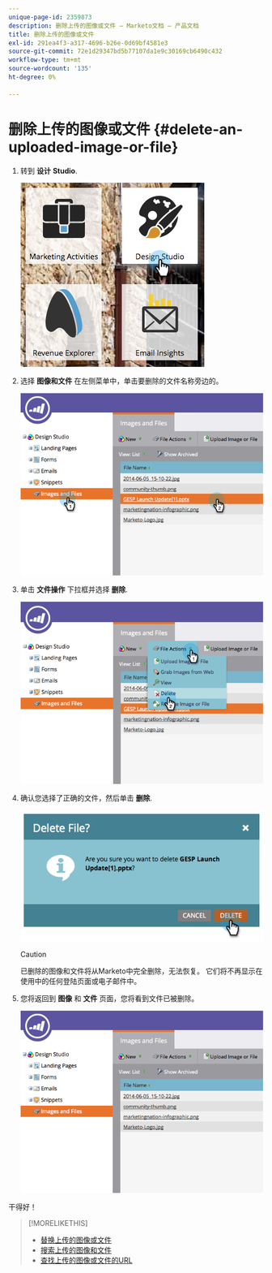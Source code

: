 ```yaml
---
unique-page-id: 2359873
description: 删除上传的图像或文件 — Marketo文档 — 产品文档
title: 删除上传的图像或文件
exl-id: 291ea4f3-a317-4696-b26e-0d69bf4581e3
source-git-commit: 72e1d29347bd5b77107da1e9c30169cb6490c432
workflow-type: tm+mt
source-wordcount: '135'
ht-degree: 0%

---
```


# 删除上传的图像或文件 {#delete-an-uploaded-image-or-file}

1. 转到 **设计** **Studio**.

   ![](assets/designstudio-5.png)

1. 选择 **图像和文件** 在左侧菜单中，单击要删除的文件名称旁边的。

   ![](assets/image2014-9-16-11-3a18-3a15.png)

1. 单击 **文件操作** 下拉框并选择 **删除**.

   ![](assets/image2014-9-16-11-3a18-3a22.png)

1. 确认您选择了正确的文件，然后单击 **删除**.

   ![](assets/image2014-9-16-11-3a18-3a30.png)

   >[!CAUTION]
   >
   >已删除的图像和文件将从Marketo中完全删除，无法恢复。  它们将不再显示在使用中的任何登陆页面或电子邮件中。

1. 您将返回到 **图像** 和 **文件** 页面，您将看到文件已被删除。

   ![](assets/image2014-9-16-11-3a19-3a0.png)

干得好！

>[!MORELIKETHIS]
>
>* [替换上传的图像或文件](/help/marketo/product-docs/demand-generation/images-and-files/replace-an-uploaded-image-or-file.md)
>* [搜索上传的图像和文件](/help/marketo/product-docs/demand-generation/images-and-files/search-uploaded-images-and-files.md)
>* [查找上传的图像或文件的URL](/help/marketo/product-docs/demand-generation/images-and-files/find-the-url-of-an-uploaded-image-or-file.md)

